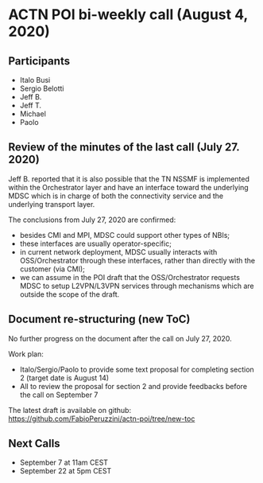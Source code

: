 # ACTN POI bi-weekly call (August 4, 2020)

## Participants

- Italo Busi
- Sergio Belotti
- Jeff B.
- Jeff T.
- Michael
- Paolo

## Review of the minutes of the last call (July 27. 2020)

Jeff B. reported that it is also possible that the TN NSSMF is implemented within the Orchestrator layer and have an interface toward the underlying MDSC which is in charge of both the connectivity service and the underlying transport layer.

The conclusions from July 27, 2020 are confirmed:
- besides CMI and MPI, MDSC could support other types of NBIs;
- these interfaces are usually operator-specific;
- in current network deployment, MDSC usually interacts with OSS/Orchestrator through these interfaces, rather than directly with the customer (via CMI);
- we can assume in the POI draft that the OSS/Orchestrator requests MDSC to setup L2VPN/L3VPN services through mechanisms which are outside the scope of the draft.

## Document re-structuring (new ToC)

No further progress on the document after the call on July 27, 2020.

Work plan:
- Italo/Sergio/Paolo to provide some text proposal for completing section 2 (target date is August 14)
- All to review the proposal for section 2 and provide feedbacks before the call on September 7

The latest draft is available on github: https://github.com/FabioPeruzzini/actn-poi/tree/new-toc

## Next Calls
- September 7 at 11am CEST
- September 22 at 5pm CEST
